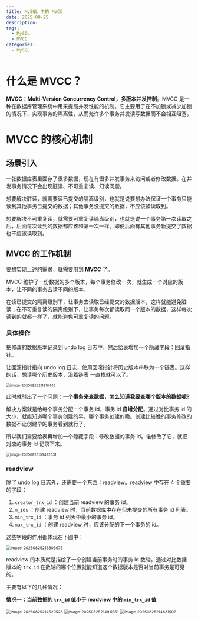 ```yaml
---
title: MySQL 中的 MVCC
date: 2025-08-25
description: 
tags:
  - MySQL
  - MVCC
categories:
  - MySQL
---
```

# 什么是 MVCC？

**MVCC：Multi-Version Concurrency Control，多版本并发控制**。MVCC 是一种在数据库管理系统中用来提高并发性能的机制。它主要用于在不加锁或减少加锁的情况下，实现事务的隔离性，从而允许多个事务并发读写数据而不会相互阻塞。

# MVCC 的核心机制

## 场景引入

一张数据库表里面存了很多数据，现在有很多并发事务来访问或者修改数据。在并发事务情况下会出现脏读、不可重复读、幻读问题。

想要解决脏读，就需要读已提交的隔离级别，也就是说要想办法保证一个事务只能读到其他事务已提交的数据；其他事务没提交的数据，不应该被读取到。

想要解决不可重复读，就需要可重复读隔离级别，也就是说一个事务第一次读取之后，后面每次读到的数据都应该和第一次一样。即便后面有其他事务新提交了数据也不应该读取到。 

## MVCC 的工作机制

要想实现上述的需求，就需要用到 **MVCC** 了。

MVCC 维护了一份数据的多个版本，每个事务修改一次，就生成一个对应的版本，让不同的事务去读不同的版本。

在读已提交的隔离级别下，让事务去读取已经提交的数据版本，这样就能避免脏读；在不可重复读的隔离级别下，让事务每次都读取同一个版本的数据，这样每次读到的就都一样了，就能避免可重复读的问题。 

### 具体操作

把修改的数据版本记录到 undo log 日志中，然后给表增加一个隐藏字段：回滚指针。

让回滚指针指向 undo log 日志，使用回滚指针将历史版本串联为一个链表。这样的话，想读哪个历史版本，沿着链表 一直找就可以了。

<img src="https://picgo-blog-1335849645.cos.ap-guangzhou.myqcloud.com/images/20250825211816620.png" alt="image-20250825211816445" style="zoom:67%;" />

此时就引出了一个问题：**一个事务来查数据，怎么知道我要查哪个版本的数据呢?**

解决方案就是给每个事务分配一个事务 id，事务 id **自增分配**。通过对比事务 id 的大小，就能知道哪个事务创建的早，哪个事务创建的晚。创建比较晚的事务修改的数据不让创建早的事务看到就行了。

所以我们需要给表再增加一个隐藏字段：修改数据的事务 id。谁修改了它，就把对应的事务 id 记录下来。

<img src="https://picgo-blog-1335849645.cos.ap-guangzhou.myqcloud.com/images/20250825153432795.png" alt="image-20250825153432631" style="zoom:67%;" />

### readview

除了 undo log 日志外，还需要一个东西：readview。readview 中存在 4 个重要的字段：

1. `creator_trx_id` ：创建当前 readview 的事务 id。
2. `m_ids` ：创建 readview 时，当前数据库中存在但未提交的所有事务 id 列表。
3. `min_trx_id` ：事务 id 列表中最小的事务 id。
4. `max_trx_id` ：创建 readview 时，应该分配的下一个事务的 id。

这些字段的作用都体现在下图中：

<img src="https://picgo-blog-1335849645.cos.ap-guangzhou.myqcloud.com/images/20250825213803769.png" alt="image-20250825213803676" style="zoom:75%;" />

readview 的本质就是描绘了一个创建当前事务时的事务 id 数轴。通过对比数据版本的 `trx_id` 在数轴的哪个位置就能知道这个数据版本是否对当前事务是可见的。

主要有以下的几种情况：

**情况一：当前数据的 `trx_id` 值小于 readview 中的 `min_trx_id` 值**

<img src="https://picgo-blog-1335849645.cos.ap-guangzhou.myqcloud.com/images/20250825214529618.png" alt="image-20250825214529523" style="zoom:75%;" />







<img src="https://picgo-blog-1335849645.cos.ap-guangzhou.myqcloud.com/images/20250825214911438.png" alt="image-20250825214911351" style="zoom:75%;" />







<img src="https://picgo-blog-1335849645.cos.ap-guangzhou.myqcloud.com/images/20250825214831577.png" alt="image-20250825214831507" style="zoom:75%;" />



























































































